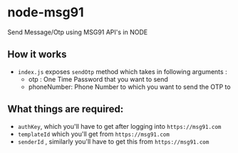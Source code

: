 # node-msg91
Send Message/Otp using MSG91 API's in NODE

## How it works
 - `index.js` exposes `sendOtp` method which takes in following arguments : 
    - otp : One Time Password that you want to send
    - phoneNumber: Phone Number to which you want to send the OTP to
## What things are required:
- `authKey`, which you'll have to get after logging into `https://msg91.com`
- `templateId` which you'll get from `https://msg91.com`
- `senderId` , similarly you'll have to get this from `https://msg91.com`
